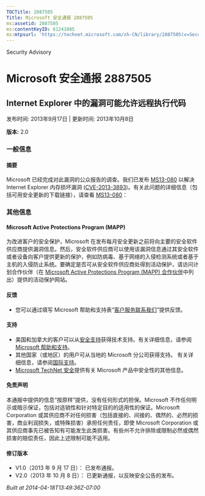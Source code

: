 ```yaml
---
TOCTitle: 2887505
Title: Microsoft 安全通报 2887505
ms:assetid: 2887505
ms:contentKeyID: 61241085
ms:mtpsurl: 'https://technet.microsoft.com/zh-CN/library/2887505(v=Security.10)'
---
```


Security Advisory

Microsoft 安全通报 2887505
==========================

Internet Explorer 中的漏洞可能允许远程执行代码
----------------------------------------------

发布时间: 2013年9月17日 | 更新时间: 2013年10月8日

**版本:** 2.0

### 一般信息

#### 摘要

Microsoft 已经完成对此漏洞的公众报告的调查。我们已发布 [MS13-080](https://go.microsoft.com/fwlink/?linkid=324021) 以解决 Internet Explorer 内存损坏漏洞 ([CVE-2013-3893](https://www.cve.mitre.org/cgi-bin/cvename.cgi?name=cve-2013-3893))。有关此问题的详细信息（包括可用安全更新的下载链接），请查看 [MS13-080](https://go.microsoft.com/fwlink/?linkid=324021)：

### 其他信息

#### Microsoft Active Protections Program (MAPP)

为改进客户的安全保护，Microsoft 在发布每月安全更新之前将向主要的安全软件供应商提供漏洞信息。然后，安全软件供应商可以使用该漏洞信息通过其安全软件或者设备向客户提供更新的保护，例如防病毒、基于网络的入侵检测系统或者基于主机的入侵防止系统。要确定是否可从安全软件供应商处得到活动保护，请访问计划合作伙伴（在 [Microsoft Active Protections Program (MAPP) 合作伙伴](https://go.microsoft.com/fwlink/?linkid=215201)中列出）提供的活动保护网站。

#### 反馈

-   您可以通过填写 Microsoft 帮助和支持表“[客户服务联系我们](https://support.microsoft.com/kb/?scid=sw;en;1257&showpage=1&ws=technet&sd=tech)”提供反馈。

#### 支持

-   美国和加拿大的客户可以从[安全支持](https://go.microsoft.com/fwlink/?linkid=21131)获得技术支持。有关详细信息，请参阅[Microsoft 帮助和支持](https://support.microsoft.com/)。
-   其他国家（或地区）的用户可从当地的 Microsoft 分公司获得支持。 有关详细信息，请参阅[国际支持](https://go.microsoft.com/fwlink/?linkid=21155)。
-   [Microsoft TechNet 安全](https://go.microsoft.com/fwlink/?linkid=21132)提供有关 Microsoft 产品中安全性的其他信息。

#### 免责声明

本通报中提供的信息“按原样”提供，没有任何形式的担保。Microsoft 不作任何明示或暗示保证，包括对适销性和针对特定目的的适用性的保证。Microsoft Corporation 或其供应商不对任何损害（包括直接的、间接的、偶然的、必然的损害，商业利润损失，或特殊损害）承担任何责任，即使 Microsoft Corporation 或其供应商事先已被告知有可能发生此类损害。有些州不允许排除或限制必然或偶然损害的赔偿责任，因此上述限制可能不适用。

#### 修订版本

-   V1.0（2013 年 9 月 17 日）： 已发布通报。
-   V2.0（2013 年 10 月 8 日）： 已更新通报，以反映安全公告的发布。

*Built at 2014-04-18T13:49:36Z-07:00*